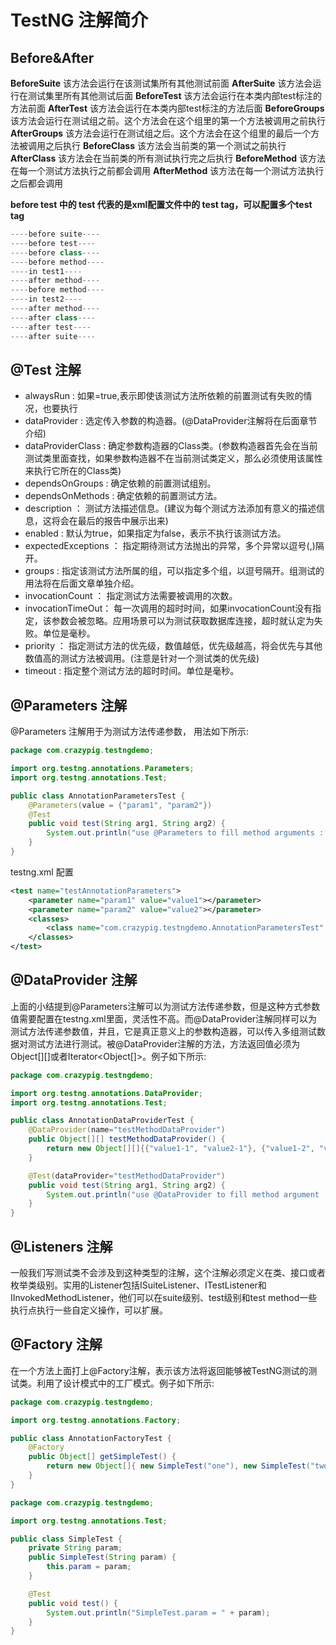 # TestNG 注解简介

## Before&After
**BeforeSuite**
该方法会运行在该测试集所有其他测试前面
**AfterSuite**
该方法会运行在测试集里所有其他测试后面
**BeforeTest**
该方法会运行在本类内部test标注的方法前面
**AfterTest**
该方法会运行在本类内部test标注的方法后面
**BeforeGroups**
该方法会运行在测试组之前。这个方法会在这个组里的第一个方法被调用之前执行
**AfterGroups**
该方法会运行在测试组之后。这个方法会在这个组里的最后一个方法被调用之后执行
**BeforeClass**
该方法会当前类的第一个测试之前执行
**AfterClass**
该方法会在当前类的所有测试执行完之后执行
**BeforeMethod**
该方法在每一个测试方法执行之前都会调用
**AfterMethod**
该方法在每一个测试方法执行之后都会调用

**before test 中的 test 代表的是xml配置文件中的 test tag，可以配置多个test tag**
``` Java
----before suite---- 
----before test---- 
----before class---- 
----before method---- 
----in test1---- 
----after method---- 
----before method---- 
----in test2---- 
----after method---- 
----after class---- 
----after test---- 
----after suite---- 
```

## @Test 注解
* alwaysRun : 如果=true,表示即使该测试方法所依赖的前置测试有失败的情况，也要执行
* dataProvider : 选定传入参数的构造器。(@DataProvider注解将在后面章节介绍)
* dataProviderClass : 确定参数构造器的Class类。(参数构造器首先会在当前测试类里面查找，如果参数构造器不在当前测试类定义，那么必须使用该属性来执行它所在的Class类)
* dependsOnGroups : 确定依赖的前置测试组别。
* dependsOnMethods : 确定依赖的前置测试方法。
* description ： 测试方法描述信息。(建议为每个测试方法添加有意义的描述信息，这将会在最后的报告中展示出来)
* enabled : 默认为true，如果指定为false，表示不执行该测试方法。
* expectedExceptions ： 指定期待测试方法抛出的异常，多个异常以逗号(,)隔开。
* groups : 指定该测试方法所属的组，可以指定多个组，以逗号隔开。组测试的用法将在后面文章单独介绍。
* invocationCount ： 指定测试方法需要被调用的次数。
* invocationTimeOut： 每一次调用的超时时间，如果invocationCount没有指定，该参数会被忽略。应用场景可以为测试获取数据库连接，超时就认定为失败。单位是毫秒。
* priority ： 指定测试方法的优先级，数值越低，优先级越高，将会优先与其他数值高的测试方法被调用。(注意是针对一个测试类的优先级)
* timeout : 指定整个测试方法的超时时间。单位是毫秒。

## @Parameters 注解
@Parameters 注解用于为测试方法传递参数， 用法如下所示:
``` Java
package com.crazypig.testngdemo;

import org.testng.annotations.Parameters;
import org.testng.annotations.Test;

public class AnnotationParametersTest {
    @Parameters(value = {"param1", "param2"})
    @Test
    public void test(String arg1, String arg2) {
        System.out.println("use @Parameters to fill method arguments : arg 1 = " + arg1 + ", arg2 = " + arg2);
    }
}
```

testng.xml 配置
``` xml
<test name="testAnnotationParameters">
    <parameter name="param1" value="value1"></parameter>
    <parameter name="param2" value="value2"></parameter>
    <classes>
        <class name="com.crazypig.testngdemo.AnnotationParametersTest" />
    </classes>
</test>
```

## @DataProvider 注解
上面的小结提到@Parameters注解可以为测试方法传递参数，但是这种方式参数值需要配置在testng.xml里面，灵活性不高。而@DataProvider注解同样可以为测试方法传递参数值，并且，它是真正意义上的参数构造器，可以传入多组测试数据对测试方法进行测试。被@DataProvider注解的方法，方法返回值必须为Object[][]或者Iterator<Object[]>。例子如下所示:
``` Java
package com.crazypig.testngdemo;

import org.testng.annotations.DataProvider;
import org.testng.annotations.Test;

public class AnnotationDataProviderTest {
    @DataProvider(name="testMethodDataProvider")
    public Object[][] testMethodDataProvider() {
        return new Object[][]{{"value1-1", "value2-1"}, {"value1-2", "value2-2"}, {"value1-3", "value2-3"}};
    }

    @Test(dataProvider="testMethodDataProvider")
    public void test(String arg1, String arg2) {
        System.out.println("use @DataProvider to fill method argument : arg1 = " + arg1 + " , arg2 = " + arg2);
    }
}
```

## @Listeners 注解
一般我们写测试类不会涉及到这种类型的注解，这个注解必须定义在类、接口或者枚举类级别。实用的Listener包括ISuiteListener、ITestListener和IInvokedMethodListener，他们可以在suite级别、test级别和test method一些执行点执行一些自定义操作，可以扩展。

## @Factory 注解
在一个方法上面打上@Factory注解，表示该方法将返回能够被TestNG测试的测试类。利用了设计模式中的工厂模式。例子如下所示:
``` Java
package com.crazypig.testngdemo;

import org.testng.annotations.Factory;

public class AnnotationFactoryTest {
    @Factory
    public Object[] getSimpleTest() {
        return new Object[]{ new SimpleTest("one"), new SimpleTest("two")};
    }
}

package com.crazypig.testngdemo;

import org.testng.annotations.Test;

public class SimpleTest {
    private String param;
    public SimpleTest(String param) {
        this.param = param;
    }

    @Test
    public void test() {
        System.out.println("SimpleTest.param = " + param);
    }
}
```